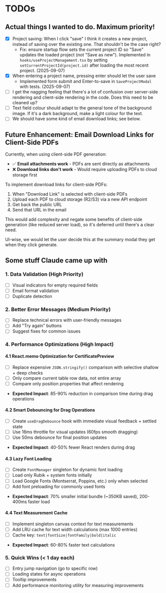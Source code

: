 # TODOs

## Actual things I wanted to do. Maximum priority!

- [x] Project saving: When I click "save" I think it creates a new project, instead of saving over the existing one. That shouldn't be the case right?
  - Fix: ensure startup flow sets the current project ID so "Save" updates the loaded project (not "Save as new"). Implemented in `hooks/useProjectManagement.tsx` by setting `setCurrentProjectId(project.id)` after loading the most recent project. (2025-09-07)
- [x] When entering a project name, pressing enter should let the user save
  - Implemented form submit and Enter-to-save in `SaveProjectModal` with tests. (2025-09-07)
- [ ] I get the nagging feeling that there's a lot of confusion over server-side rendering and client-side rendering in the code. Does this need to be cleaned up?
- [ ] Text field colour should adapt to the general tone of the background image. If it's a dark background, make a light colour for the text.
- [ ] We should have some kind of email download links; see below.

## Future Enhancement: Email Download Links for Client-Side PDFs

Currently, when using client-side PDF generation:

- ✅ **Email attachments work** - PDFs are sent directly as attachments
- ❌ **Download links don't work** - Would require uploading PDFs to cloud storage first

To implement download links for client-side PDFs:

1. When "Download Link" is selected with client-side PDFs
2. Upload each PDF to cloud storage (R2/S3) via a new API endpoint
3. Get back the public URL
4. Send that URL in the email

This would add complexity and negate some benefits of client-side generation (like reduced server load), so it's deferred until there's a clear need.

UI-wise, we would let the user decide this at the summary modal they get when they click generate.

## Some stuff Claude came up with

### 1. Data Validation (High Priority)

- [ ] Visual indicators for empty required fields
- [ ] Email format validation
- [ ] Duplicate detection

### 2. Better Error Messages (Medium Priority)

- [ ] Replace technical errors with user-friendly messages
- [ ] Add "Try again" buttons
- [ ] Suggest fixes for common issues

### 4. Performance Optimizations (High Impact)

#### 4.1 React.memo Optimization for CertificatePreview

- [ ] Replace expensive `JSON.stringify()` comparison with selective shallow + deep checks
- [ ] Only compare current table row data, not entire array
- [ ] Compare only position properties that affect rendering
- **Expected Impact**: 85-90% reduction in comparison time during drag operations

#### 4.2 Smart Debouncing for Drag Operations

- [ ] Create `useDragDebounce` hook with immediate visual feedback + settled state
- [ ] Use 16ms throttle for visual updates (60fps smooth dragging)
- [ ] Use 50ms debounce for final position updates
- **Expected Impact**: 40-50% fewer React renders during drag

#### 4.3 Lazy Font Loading

- [ ] Create `FontManager` singleton for dynamic font loading
- [ ] Load only Rubik + system fonts initially
- [ ] Load Google Fonts (Montserrat, Poppins, etc.) only when selected
- [ ] Add font preloading for commonly used fonts
- **Expected Impact**: 70% smaller initial bundle (~350KB saved), 200-400ms faster load

#### 4.4 Text Measurement Cache

- [ ] Implement singleton canvas context for text measurements
- [ ] Add LRU cache for text width calculations (max 1000 entries)
- [ ] Cache key: `text|fontSize|fontFamily|bold|italic`
- **Expected Impact**: 60-80% faster text calculations

### 5. Quick Wins (< 1 day each)

- [ ] Entry jump navigation (go to specific row)
- [ ] Loading states for async operations
- [ ] Tooltip improvements
- [ ] Add performance monitoring utility for measuring improvements

